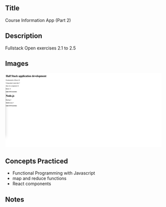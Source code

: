 ## Title

Course Information App (Part 2)

## Description

Fullstack Open exercises 2.1 to 2.5

## Images

![webapp](app_image.png)

## Concepts Practiced

- Functional Programming with Javascript
- map and reduce functions
- React components

## Notes
